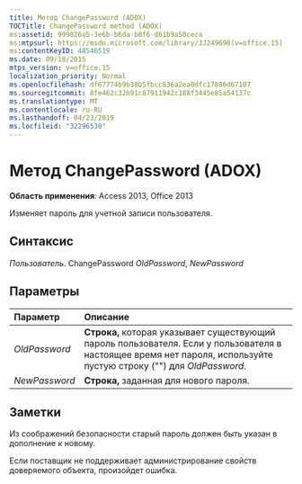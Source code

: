 ```yaml
---
title: Метод ChangePassword (ADOX)
TOCTitle: ChangePassword method (ADOX)
ms:assetid: 999826a5-3e6b-b6da-b8f6-d61b9a50ceca
ms:mtpsurl: https://msdn.microsoft.com/library/JJ249690(v=office.15)
ms:contentKeyID: 48546519
ms.date: 09/18/2015
mtps_version: v=office.15
localization_priority: Normal
ms.openlocfilehash: df67774b9b38b5fbcc836a2ea0dfc17886d67107
ms.sourcegitcommit: 8fe462c32b91c87911942c188f3445e85a54137c
ms.translationtype: MT
ms.contentlocale: ru-RU
ms.lasthandoff: 04/23/2019
ms.locfileid: "32296530"
---
```

# <a name="changepassword-method-adox"></a>Метод ChangePassword (ADOX)

**Область применения**: Access 2013, Office 2013

Изменяет пароль для учетной записи пользователя.

## <a name="syntax"></a>Синтаксис

*Пользователь*. ChangePassword *OldPassword*, *NewPassword*

## <a name="parameters"></a>Параметры

|Параметр|Описание|
|:--------|:----------|
|*OldPassword* |**Строка,** которая указывает существующий пароль пользователя. Если у пользователя в настоящее время нет пароля, используйте пустую строку ("") для *OldPassword.*|
|*NewPassword* |**Строка,** заданная для нового пароля.|

## <a name="remarks"></a>Заметки

Из соображений безопасности старый пароль должен быть указан в дополнение к новому.

Если поставщик не поддерживает администрирование свойств доверяемого объекта, произойдет ошибка.

